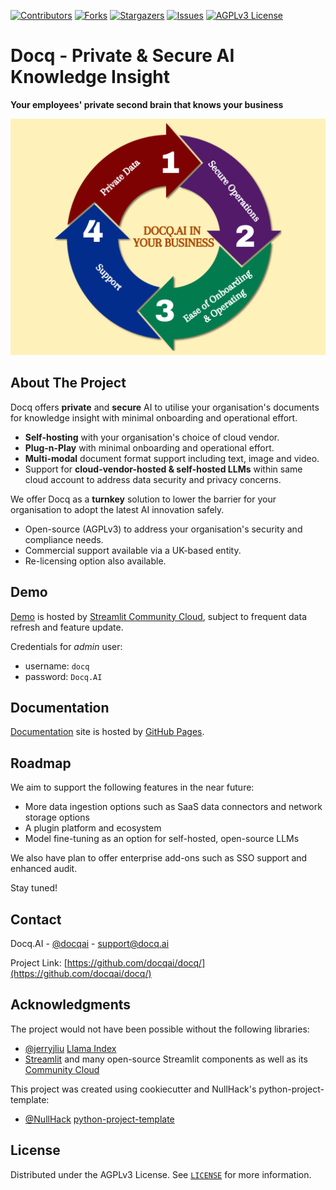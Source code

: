<!-- PROJECT SHIELDS -->
<!--
*** I'm using markdown "reference style" links for readability.
*** Reference links are enclosed in brackets [ ] instead of parentheses ( ).
*** See the bottom of this document for the declaration of the reference variables
*** for contributors-url, forks-url, etc. This is an optional, concise syntax you may use.
*** https://www.markdownguide.org/basic-syntax/#reference-style-links
-->

[![Contributors][contributors-shield]][contributors-url]
[![Forks][forks-shield]][forks-url]
[![Stargazers][stars-shield]][stars-url]
[![Issues][issues-shield]][issues-url]
[![AGPLv3 License][license-shield]][license-url]

# Docq - Private & Secure AI Knowledge Insight

**Your employees' private second brain that knows your business**

![Docq Logo](./docs/assets/Docq_design_key_ingredients.png)

<!-- ABOUT THE PROJECT -->

## About The Project

Docq offers **private** and **secure** AI to utilise your organisation's documents for knowledge insight with minimal onboarding and operational effort.

- **Self-hosting** with your organisation's choice of cloud vendor.
- **Plug-n-Play** with minimal onboarding and operational effort.
- **Multi-modal** document format support including text, image and video.
- Support for **cloud-vendor-hosted & self-hosted LLMs** within same cloud account to address data security and privacy concerns.

We offer Docq as a **turnkey** solution to lower the barrier for your organisation to adopt the latest AI innovation safely.

- Open-source (AGPLv3) to address your organisation's security and compliance needs.
- Commercial support available via a UK-based entity.
- Re-licensing option also available.

## Demo

[Demo](https://docq-ai.streamlit.app/) is hosted by [Streamlit Community Cloud](https://streamlit.io/cloud), subject to frequent data refresh and feature update.

Credentials for _admin_ user:

- username: `docq`
- password: `Docq.AI`

## Documentation

[Documentation](https://docqai.github.io/docq/) site is hosted by [GitHub Pages](https://pages.github.com/).

<!-- ROADMAP -->

## Roadmap

We aim to support the following features in the near future:

- More data ingestion options such as SaaS data connectors and network storage options
- A plugin platform and ecosystem
- Model fine-tuning as an option for self-hosted, open-source LLMs

We also have plan to offer enterprise add-ons such as SSO support and enhanced audit.

Stay tuned!

<!-- CONTACT -->

## Contact

Docq.AI - [@docqai](https://github.com/docqai) - support@docq.ai

Project Link: [https://github.com/docqai/docq/](https://github.com/docqai/docq/)

<!-- ACKNOWLEDGMENTS -->

## Acknowledgments

The project would not have been possible without the following libraries:

- [@jerryjliu](https://github.com/jerryjliu) [Llama Index](https://github.com/jerryjliu/llama_index)
- [Streamlit](https://streamlit.io/) and many open-source Streamlit components as well as its [Community Cloud](https://streamlit.io/cloud)

This project was created using cookiecutter and NullHack's python-project-template:

- [@NullHack](https://github.com/nullhack) [python-project-template](https://github.com/nullhack/python-project-template/)

<!-- LICENSE -->

## License

Distributed under the AGPLv3 License. See [`LICENSE`](https://github.com/docqai/docq/blob/main/LICENSE) for more information.

<!-- MARKDOWN LINKS & IMAGES -->
<!-- https://www.markdownguide.org/basic-syntax/#reference-style-links -->

[contributors-shield]: https://img.shields.io/github/contributors/docqai/docq.svg?style=for-the-badge
[contributors-url]: https://github.com/docqai/docq/graphs/contributors
[forks-shield]: https://img.shields.io/github/forks/docqai/docq.svg?style=for-the-badge
[forks-url]: https://github.com/docqai/docq/network/members
[stars-shield]: https://img.shields.io/github/stars/docqai/docq.svg?style=for-the-badge
[stars-url]: https://github.com/docqai/docq/stargazers
[issues-shield]: https://img.shields.io/github/issues/docqai/docq.svg?style=for-the-badge
[issues-url]: https://github.com/docqai/docq/issues
[license-shield]: https://img.shields.io/badge/license-AGPL_3.0-green?style=for-the-badge
[license-url]: https://github.com/docqai/docq/blob/main/LICENSE
